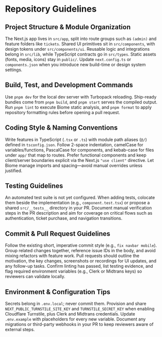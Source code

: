 # Repository Guidelines

## Project Structure & Module Organization
The Next.js app lives in `src/app`, split into route groups such as `(admin)` and feature folders like `tickets`. Shared UI primitives sit in `src/components`, with design tokens under `src/components/ui`. Reusable logic and integrations belong in `src/lib`, while TypeScript contracts go in `src/types`. Static assets (fonts, media, icons) stay in `public/`. Update `next.config.ts` or `components.json` when you introduce new build-time or design system settings.

## Build, Test, and Development Commands
Use `pnpm dev` for the local dev server with Turbopack reloading. Ship-ready bundles come from `pnpm build`, and `pnpm start` serves the compiled output. Run `pnpm lint` to execute Biome static analysis, and `pnpm format` to apply repository formatting rules before opening a pull request.

## Coding Style & Naming Conventions
Write features in TypeScript (`.tsx` or `.ts`) with module path aliases (`@/`) defined in `tsconfig.json`. Follow 2-space indentation, camelCase for variables/functions, PascalCase for components, and kebab-case for files under `app/` that map to routes. Prefer functional components and keep client/server boundaries explicit via the Next.js `"use client"` directive. Let Biome manage imports and spacing—avoid manual overrides unless justified.

## Testing Guidelines
An automated test suite is not yet configured. When adding tests, colocate them beside the implementation (e.g., `component.test.tsx`) or propose a shared `src/__tests__` directory in your PR. Document manual verification steps in the PR description and aim for coverage on critical flows such as authentication, ticket purchase, and navigation transitions.

## Commit & Pull Request Guidelines
Follow the existing short, imperative commit style (e.g., `fix navbar mobile`). Group related changes together, reference issue IDs in the body, and avoid mixing refactors with feature work. Pull requests should outline the motivation, the key changes, screenshots or recordings for UI updates, and any follow-up tasks. Confirm linting has passed, list testing evidence, and flag required environment variables (e.g., Clerk or Midtrans keys) so reviewers can validate locally.

## Environment & Configuration Tips
Secrets belong in `.env.local`; never commit them. Provision and share `NEXT_PUBLIC_TURNSTILE_SITE_KEY` and `TURNSTILE_SECRET_KEY` when enabling Cloudflare Turnstile, plus Clerk and Midtrans credentials. Update `.env.example` with placeholders for every new variable. Document any migrations or third-party webhooks in your PR to keep reviewers aware of external steps.
